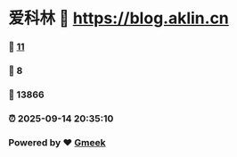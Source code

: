 # 爱科林 :link: https://blog.aklin.cn 
### :page_facing_up: [11](https://blog.aklin.cn/tag.html) 
### :speech_balloon: 8 
### :hibiscus: 13866 
### :alarm_clock: 2025-09-14 20:35:10 
### Powered by :heart: [Gmeek](https://github.com/Meekdai/Gmeek)
